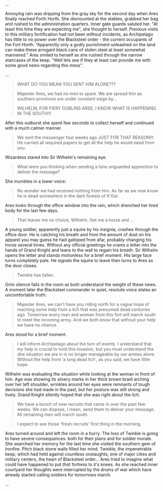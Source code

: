 
...

Annoying rain was dripping from the gray sky for the second day when Ares
finally reached Forth Horth. She dismounted at the stables, grabbed her bag and
rushed to the administration quarters. Inner gate guards saluted her. "At least
this time they are expecting me", she thought to herself. Previous visits to
this military fortification had not been without incidents, as Archipelago has
little to no power over the Blacksteel order - the current occupants of the Fort
Horth. "Apparently only a godly punishment unleashed on the land can make these
arrogant black cans of stolen steel at least somewhat mannered." Ares smiled to
herself as she rushed through the narrow staircases of the keep. "Well lets
see if they at least can provide me with some good news regarding this mess".

...

> WHAT DO YOU MEAN YOU SENT HIM ALONE???

<!-- -->
> Majester Ares, we had no men to spare. We are spread thin as southern
> provinces are under constant siege by...

<!-- -->
> WILHELM, FOR FIERY GOBLINS ARSE, I KNOW WHAT IS HAPPENING IN THE SOUTH!!!

After this outburst she spent few seconds to collect herself and continued
with a much calmer manner.

> We sent the messenger four weeks ago JUST FOR THAT REASON!!! He carried all
> required papers to get all the help he would need from you.

Wizardess stared into Sir Wilhelm's remaining eye.

> What were you thinking when sending a lone unguarded apprentice to deliver
> the message?

She mumbles in a lower voice:

> No wonder we had received nothing from him. As far as we now know he is dead
> somewhere in the dark forests of K'Gar.

Ares looks through the office window into the rain, which drenched her tired
body for the last few days.

> That leaves me no choice, Wilhelm. Get me a horse and ...

A young soldier, apparently just a squire by his insignia, crashes through
the office door. He is catching his breath and from the amount of dust on his
apparel you may guess he had galloped from afar, probably changing his horse
several times. Without any official greetings he crams a letter into the
hands of Grand Knight and leans to the wall to regain his breath. Sir Wilhelm
opens the letter and stands motionless for a brief moment. His large face
turns completely pale. He signals the squire to leave then turns to Ares as
the door closes.

> Twinkle has fallen.

Grim silence falls in the room as both understand the weight of these news. A
moment later the Blacksteel commander in quiet, resolute voice states an
uncomfortable truth:

> Majester Ares, we can't have you riding north for a vague hope of reaching
> some help from a lich that was presumed dead centuries ago. Tomorrow every
> man and woman from this fort will march south to meet the incoming army.  And
> we both know that without your help we have no chance.

Ares stood for a brief moment.

> I will inform Archipelago about the turn of events. I understand that my help
> is crucial to hold this invasion, but you must understand the dire situation
> we are in is no longer manageable by our armies alone. Without the help from
> 'a long dead lich', as you said, we have little hope.

Wilhelm was evaluating the situation while looking at the woman in front of
him. Age was showing its silvery marks in her thick brown braid arching over
her left shoulder, wrinkles around her eyes were remnants of tough decisions
she had made in the past, but her posture was still strong and lively. Grand
Knight silently hoped that she was right about the lich.

> We have a bunch of new recruits that came in over the past few weeks. We can
> dispose, I mean, send them to deliver your message. All remaining men will
> march south.

<!-- -->
> I expect to see those 'fresh recruits' first thing in the morning.

Ares turned around and left the room in a hurry. The loss of Twinkle is going
to have severe consequences: both for their plans and for soldier morale. She
searched her memory for the last time she visited the southern gem of
Ironfire. Pitch black stone walls filled her mind. Twinkle, the impenetrable
keep, which had held against countless onslaughts, one of major cities and
military centers, the heart of Blacksteel order... Ares tried to imagine what
could have happened to put _that_ fortress to it's knees. As she reached
inner courtyard her thoughts were interrupted by the drums of war which have
already started calling soldiers for tomorrows march.

...

